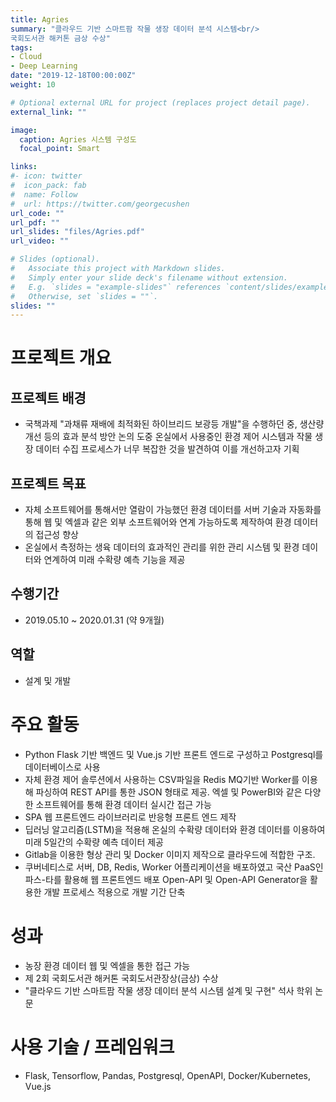 ```yaml
---
title: Agries
summary: "클라우드 기반 스마트팜 작물 생장 데이터 분석 시스템<br/>
국회도서관 해커톤 금상 수상"
tags:
- Cloud
- Deep Learning
date: "2019-12-18T00:00:00Z"
weight: 10

# Optional external URL for project (replaces project detail page).
external_link: ""

image:
  caption: Agries 시스템 구성도
  focal_point: Smart

links:
#- icon: twitter
#  icon_pack: fab
#  name: Follow
#  url: https://twitter.com/georgecushen
url_code: ""
url_pdf: ""
url_slides: "files/Agries.pdf"
url_video: ""

# Slides (optional).
#   Associate this project with Markdown slides.
#   Simply enter your slide deck's filename without extension.
#   E.g. `slides = "example-slides"` references `content/slides/example-slides.md`.
#   Otherwise, set `slides = ""`.
slides: ""
---
```


# 프로젝트 개요
## 프로젝트 배경
* 국책과제 "과채류 재배에 최적화된 하이브리드 보광등 개발"을 수행하던 중, 생산량 개선 등의 효과 분석 방안 논의 도중 온실에서 사용중인 환경 제어 시스템과 작물 생장 데이터 수집 프로세스가 너무 복잡한 것을 발견하여 이를 개선하고자 기획

## 프로젝트 목표
* 자체 소프트웨어를 통해서만 열람이 가능했던 환경 데이터를 서버 기술과 자동화를 통해 웹 및 엑셀과 같은 외부 소프트웨어와 연계 가능하도록 제작하여 환경 데이터의 접근성 향상
* 온실에서 측정하는 생육 데이터의 효과적인 관리를 위한 관리 시스템 및 환경 데이터와 연계하여 미래 수확량 예측 기능을 제공

## 수행기간
* 2019.05.10 ~ 2020.01.31 (약 9개월)

## 역할
* 설계 및 개발

# 주요 활동
* Python Flask 기반 백엔드 및 Vue.js 기반 프론트 엔드로 구성하고 Postgresql를 데이터베이스로 사용
* 자체 환경 제어 솔루션에서 사용하는 CSV파일을 Redis MQ기반 Worker를 이용해 파싱하여 REST API를 통한 JSON 형태로 제공. 엑셀 및 PowerBI와 같은 다양한 소프트웨어를 통해 환경 데이터 실시간 접근 가능
* SPA 웹 프론트엔드 라이브러리로 반응형 프론트 엔드 제작
* 딥러닝 알고리즘(LSTM)을 적용해 온실의 수확량 데이터와 환경 데이터를 이용하여 미래 5일간의 수확량 예측 데이터 제공
* Gitlab을 이용한 형상 관리 및 Docker 이미지 제작으로 클라우드에 적합한 구조.
* 쿠버네티스로 서버, DB, Redis, Worker 어플리케이션을 배포하였고 국산 PaaS인 파스-타를 활용해 웹 프론트엔드 배포
Open-API 및 Open-API Generator을 활용한 개발 프로세스 적용으로 개발 기간 단축

# 성과
* 농장 환경 데이터 웹 및 엑셀을 통한 접근 가능
* 제 2회 국회도서관 해커톤 국회도서관장상(금상) 수상
* "클라우드 기반 스마트팜 작물 생장 데이터 분석 시스템 설계 및 구현" 석사 학위 논문

# 사용 기술 / 프레임워크
* Flask, Tensorflow, Pandas, Postgresql, OpenAPI, Docker/Kubernetes, Vue.js
